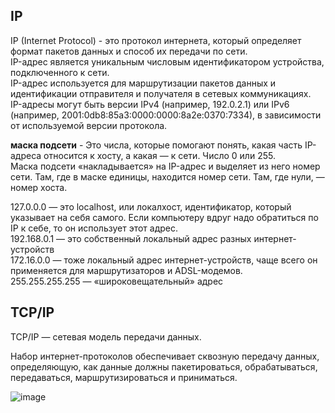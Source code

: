 <h2>IP</h2>  
  
IP (Internet Protocol) - это протокол интернета, который определяет формат пакетов данных и способ их передачи по сети.  
IP-адрес является уникальным числовым идентификатором устройства, подключенного к сети.  
IP-адрес используется для маршрутизации пакетов данных и идентификации отправителя и получателя в сетевых коммуникациях.  
IP-адресы могут быть версии IPv4 (например, 192.0.2.1) или IPv6 (например, 2001:0db8:85a3:0000:0000:8a2e:0370:7334), в зависимости от используемой версии протокола.
  
**маска подсети** - Это числа, которые помогают понять, какая часть IP-адреса относится к хосту, а какая — к сети. Число 0 или 255.   
Маска подсети «накладывается» на IP-адрес и выделяет из него номер сети. Там, где в маске единицы, находится номер сети. Там, где нули, — номер хоста.

  127.0.0.0 — это localhost, или локалхост, идентификатор, который указывает на себя самого. Если компьютеру вдруг надо обратиться по IP к себе, то он использует этот адрес.  
  192.168.0.1 — это собственный локальный адрес разных интернет-устройств  
  172.16.0.0 — тоже локальный адрес интернет-устройств, чаще всего он применяется для маршрутизаторов и ADSL-модемов.  
  255.255.255.255 — «широковещательный» адрес  

<h2>TCP/IP</h2> 

TCP/IP — сетевая модель передачи данных.  

Набор интернет-протоколов обеспечивает сквозную передачу данных, определяющую, как данные должны пакетироваться, обрабатываться, передаваться, маршрутизироваться и приниматься.  

![image](https://github.com/AntonGitCode/FEFAQ/assets/117078390/37410ae2-d2ff-4ca7-a753-23aeae7f0ab5)


    
